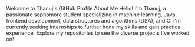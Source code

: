 Welcome to Thanuj's GitHub Profile
About Me
Hello! I'm Thanuj, a passionate sophomore student specializing in machine learning, Java, frontend development, data structures and algorithms (DSA), and C. I'm currently seeking internships to further hone my skills and gain practical experience. Explore my repositories to see the diverse projects I've worked on!

<!---
makeitsnappyy/makeitsnappyy is a ✨ special ✨ repository because its `README.md` (this file) appears on your GitHub profile.
You can click the Preview link to take a look at your changes.
--->
